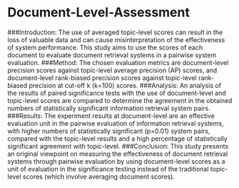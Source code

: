 # Document-Level-Assessment
###Introduction: 
The use of averaged topic-level scores can result in the loss of valuable data and can cause misinterpretation of the effectiveness of system performance. This study aims to use the scores of each document to evaluate document retrieval systems in a pairwise system evaluation.
###Method: 
The chosen evaluation metrics are document-level precision scores against topic-level average precision (AP) scores, and document-level rank-biased precision scores against topic-level rank-biased precision at cut-off k (k=100) scores.
###Analysis: 
An analysis of the results of paired significance tests with the use of document-level and topic-level scores are compared to determine the agreement in the obtained numbers of statistically significant information retrieval system pairs. 
###Results: 
The experiment results at document-level are an effective evaluation unit in the pairwise evaluation of information retrieval systems, with higher numbers of statistically significant (p=0.01) system pairs, compared with the topic-level results and a high percentage of statistically significant agreement with topic-level.
###Conclusion: 
This study presents an original viewpoint on measuring the effectiveness of document retrieval systems through pairwise evaluation by using document-level scores as a unit of evaluation in the significance testing instead of the traditional topic-level scores (which involve averaging document scores).
